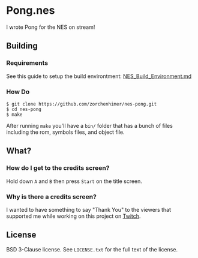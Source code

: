 # Pong.nes

I wrote Pong for the NES on stream!

## Building
### Requirements

See this guide to setup the build environtment: [NES_Build_Environment.md](https://gist.github.com/zorchenhimer/b5e1f30feb082f5a920c6b7e7a072b13)

### How Do

```
$ git clone https://github.com/zorchenhimer/nes-pong.git
$ cd nes-pong
$ make
```

After running `make` you'll have a `bin/` folder that has a bunch of files including the rom, symbols files, and object file.

## What?

### How do I get to the credits screen?

Hold down `A` and `B` then press `Start` on the title screen.

### Why is there a credits screen?

I wanted to have something to say "Thank You" to the viewers that supported me while working on this project on [Twitch](https://www.twitch.tv/zorchenhimer).

## License

BSD 3-Clause license.  See `LICENSE.txt` for the full text of the license.


